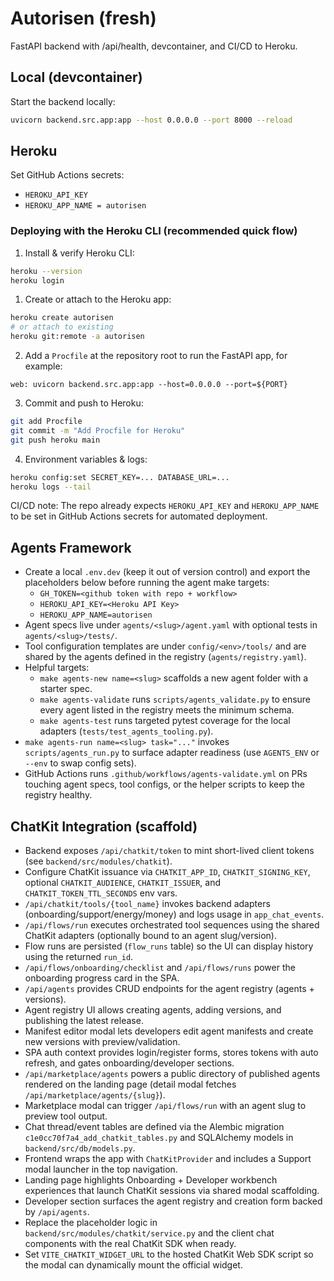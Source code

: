 # Autorisen (fresh)

FastAPI backend with /api/health, devcontainer, and CI/CD to Heroku.

## Local (devcontainer)

Start the backend locally:

```bash
uvicorn backend.src.app:app --host 0.0.0.0 --port 8000 --reload
```

## Heroku

Set GitHub Actions secrets:

- `HEROKU_API_KEY`
- `HEROKU_APP_NAME = autorisen`

### Deploying with the Heroku CLI (recommended quick flow)

1. Install & verify Heroku CLI:

```bash
heroku --version
heroku login
```

1. Create or attach to the Heroku app:

```bash
heroku create autorisen
# or attach to existing
heroku git:remote -a autorisen
```

2. Add a `Procfile` at the repository root to run the FastAPI app, for example:

```text
web: uvicorn backend.src.app:app --host=0.0.0.0 --port=${PORT}
```

3. Commit and push to Heroku:

```bash
git add Procfile
git commit -m "Add Procfile for Heroku"
git push heroku main
```

4. Environment variables & logs:

```bash
heroku config:set SECRET_KEY=... DATABASE_URL=...
heroku logs --tail
```

CI/CD note: The repo already expects `HEROKU_API_KEY` and `HEROKU_APP_NAME` to be set in GitHub Actions secrets for automated deployment.

## Agents Framework

- Create a local `.env.dev` (keep it out of version control) and export the placeholders below before running the agent make targets:
  - `GH_TOKEN=<github token with repo + workflow>`
  - `HEROKU_API_KEY=<Heroku API Key>`
  - `HEROKU_APP_NAME=autorisen`
- Agent specs live under `agents/<slug>/agent.yaml` with optional tests in `agents/<slug>/tests/`.
- Tool configuration templates are under `config/<env>/tools/` and are shared by the agents defined in the registry (`agents/registry.yaml`).
- Helpful targets:
  - `make agents-new name=<slug>` scaffolds a new agent folder with a starter spec.
  - `make agents-validate` runs `scripts/agents_validate.py` to ensure every agent listed in the registry meets the minimum schema.
  - `make agents-test` runs targeted pytest coverage for the local adapters (`tests/test_agents_tooling.py`).
- `make agents-run name=<slug> task="..."` invokes `scripts/agents_run.py` to surface adapter readiness (use `AGENTS_ENV` or `--env` to swap config sets).
- GitHub Actions runs `.github/workflows/agents-validate.yml` on PRs touching agent specs, tool configs, or the helper scripts to keep the registry healthy.

## ChatKit Integration (scaffold)

- Backend exposes `/api/chatkit/token` to mint short-lived client tokens (see `backend/src/modules/chatkit`).
- Configure ChatKit issuance via `CHATKIT_APP_ID`, `CHATKIT_SIGNING_KEY`, optional `CHATKIT_AUDIENCE`, `CHATKIT_ISSUER`, and `CHATKIT_TOKEN_TTL_SECONDS` env vars.
- `/api/chatkit/tools/{tool_name}` invokes backend adapters (onboarding/support/energy/money) and logs usage in `app_chat_events`.
- `/api/flows/run` executes orchestrated tool sequences using the shared ChatKit adapters (optionally bound to an agent slug/version).
- Flow runs are persisted (`flow_runs` table) so the UI can display history using the returned `run_id`.
- `/api/flows/onboarding/checklist` and `/api/flows/runs` power the onboarding progress card in the SPA.
- `/api/agents` provides CRUD endpoints for the agent registry (agents + versions).
- Agent registry UI allows creating agents, adding versions, and publishing the latest release.
- Manifest editor modal lets developers edit agent manifests and create new versions with preview/validation.
- SPA auth context provides login/register forms, stores tokens with auto refresh, and gates onboarding/developer sections.
- `/api/marketplace/agents` powers a public directory of published agents rendered on the landing page (detail modal fetches `/api/marketplace/agents/{slug}`).
- Marketplace modal can trigger `/api/flows/run` with an agent slug to preview tool output.
- Chat thread/event tables are defined via the Alembic migration `c1e0cc70f7a4_add_chatkit_tables.py` and SQLAlchemy models in `backend/src/db/models.py`.
- Frontend wraps the app with `ChatKitProvider` and includes a Support modal launcher in the top navigation.
- Landing page highlights Onboarding + Developer workbench experiences that launch ChatKit sessions via shared modal scaffolding.
- Developer section surfaces the agent registry and creation form backed by `/api/agents`.
- Replace the placeholder logic in `backend/src/modules/chatkit/service.py` and the client chat components with the real ChatKit SDK when ready.
- Set `VITE_CHATKIT_WIDGET_URL` to the hosted ChatKit Web SDK script so the modal can dynamically mount the official widget.
